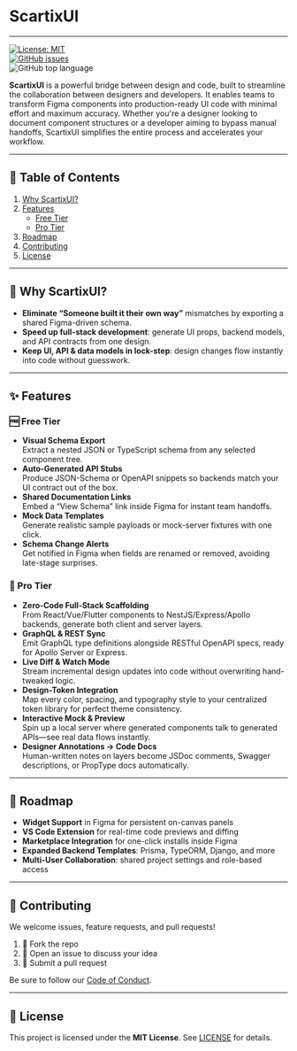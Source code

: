 # ScartixUI

---

[![License: MIT](https://img.shields.io/badge/License-MIT-blue.svg)](LICENSE)  
[![GitHub issues](https://img.shields.io/github/issues/AshuraDeath/ScartixUI-mikasa)](https://github.com/AshuraDeath/ScartixUI-mikasa/issues)  
![GitHub top language](https://img.shields.io/github/languages/top/AshuraDeath/ScartixUI-mikasa)  

**ScartixUI** is a powerful bridge between design and code, built to streamline the collaboration between designers and developers. It enables teams to transform Figma components into production-ready UI code with minimal effort and maximum accuracy. Whether you're a designer looking to document component structures or a developer aiming to bypass manual handoffs, ScartixUI simplifies the entire process and accelerates your workflow.

---

## 📖 Table of Contents
1. [Why ScartixUI?](#why-scartixui)  
2. [Features](#features)  
   - [Free Tier](#free-tier)  
   - [Pro Tier](#pro-tier)  
3. [Roadmap](#roadmap)  
4. [Contributing](#contributing)  
5. [License](#license)

---

## 🤔 Why ScartixUI?
- **Eliminate “Someone built it their own way”** mismatches by exporting a shared Figma-driven schema.  
- **Speed up full-stack development**: generate UI props, backend models, and API contracts from one design.  
- **Keep UI, API & data models in lock-step**: design changes flow instantly into code without guesswork.

---

## ✨ Features

### 🆓 Free Tier
- **Visual Schema Export**  
  Extract a nested JSON or TypeScript schema from any selected component tree.  
- **Auto-Generated API Stubs**  
  Produce JSON-Schema or OpenAPI snippets so backends match your UI contract out of the box.  
- **Shared Documentation Links**  
  Embed a “View Schema” link inside Figma for instant team handoffs.  
- **Mock Data Templates**  
  Generate realistic sample payloads or mock-server fixtures with one click.  
- **Schema Change Alerts**  
  Get notified in Figma when fields are renamed or removed, avoiding late-stage surprises.

### 🚀 Pro Tier
- **Zero-Code Full-Stack Scaffolding**  
  From React/Vue/Flutter components to NestJS/Express/Apollo backends, generate both client and server layers.  
- **GraphQL & REST Sync**  
  Emit GraphQL type definitions alongside RESTful OpenAPI specs, ready for Apollo Server or Express.  
- **Live Diff & Watch Mode**  
  Stream incremental design updates into code without overwriting hand-tweaked logic.  
- **Design-Token Integration**  
  Map every color, spacing, and typography style to your centralized token library for perfect theme consistency.  
- **Interactive Mock & Preview**  
  Spin up a local server where generated components talk to generated APIs—see real data flows instantly.  
- **Designer Annotations → Code Docs**  
  Human-written notes on layers become JSDoc comments, Swagger descriptions, or PropType docs automatically.

---

## 🚧 Roadmap
- **Widget Support** in Figma for persistent on-canvas panels  
- **VS Code Extension** for real-time code previews and diffing  
- **Marketplace Integration** for one-click installs inside Figma  
- **Expanded Backend Templates**: Prisma, TypeORM, Django, and more  
- **Multi-User Collaboration**: shared project settings and role-based access  

---

## 🤝 Contributing
We welcome issues, feature requests, and pull requests!  
1. 🍴 Fork the repo  
2. 📝 Open an issue to discuss your idea  
3. 🚀 Submit a pull request  

Be sure to follow our [Code of Conduct](CODE_OF_CONDUCT.md).

---

## 📄 License
This project is licensed under the **MIT License**. See [LICENSE](LICENSE) for details.
